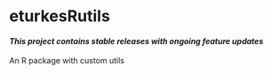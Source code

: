 # eturkesRutils
#### *This project contains stable releases with ongoing feature updates*

An R package with custom utils
